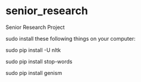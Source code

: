 # senior_research
Senior Research Project


sudo install these following things on your computer:

sudo pip install -U nltk

sudo pip install stop-words

sudo pip install genism


